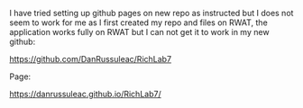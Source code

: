 I have tried setting up github pages on new repo as instructed but I does not seem to work for me as I first created my repo and files on RWAT, the application works fully on RWAT but I can not get it to work in my new github:

https://github.com/DanRussuleac/RichLab7

Page:

https://danrussuleac.github.io/RichLab7/